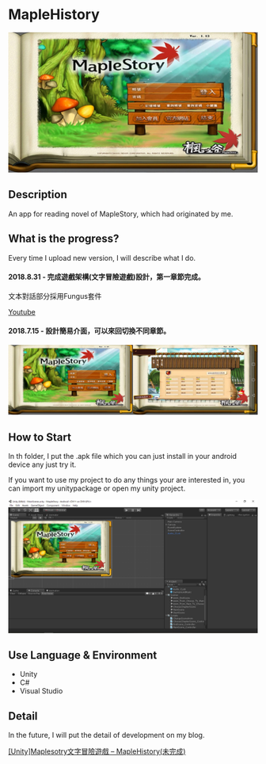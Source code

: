 # MapleHistory
<img src="img/2.jpg" alt="Smiley face" >

## Description
An app for reading novel of MapleStory, which had originated by me.

## What is the progress?
Every time I upload new version, I will describe what I do.

#### 2018.8.31 - 完成遊戲架構(文字冒險遊戲)設計，第一章節完成。
文本對話部分採用Fungus套件

[Youtube](https://www.youtube.com/watch?v=8MUCEdVlY6o&t=1s)

#### 2018.7.15 - 設計簡易介面，可以來回切換不同章節。

<img src="img/2.jpg" alt="Smiley face"  width="50%"><img src="img/3.jpg" alt="Smiley face"  width="50%">

## How to Start
In th folder, I put the .apk file which you can just install in your android device any just try it.

If you want to use my project to do any things your are interested in, you can import my unitypackage or open my unity project.

<img src="img/1.PNG" alt="Smiley face" >

## Use Language & Environment
- Unity
- C#
- Visual Studio

## Detail
In the future, I will put the detail of development on my blog.

[ [Unity]Maplesotry文字冒險遊戲 – MapleHistory(未完成) ](https://john850512.wordpress.com/2018/07/15/unitymaplesotry%E6%96%87%E5%AD%97%E5%86%92%E9%9A%AA%E9%81%8A%E6%88%B2-maplehistory%E5%B0%9A%E6%9C%AA%E5%AE%8C%E6%88%90/#more-2455)
